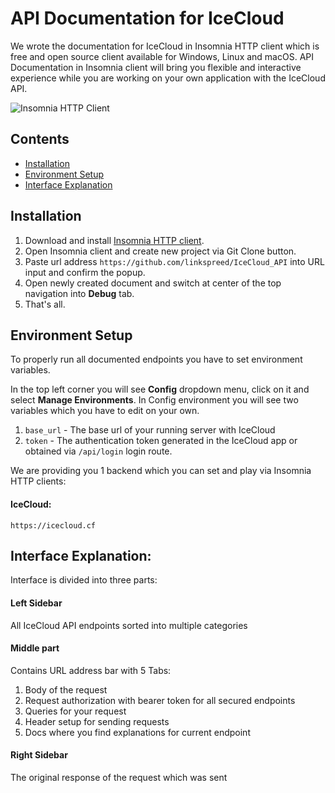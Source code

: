 # API Documentation for IceCloud
We wrote the documentation for IceCloud in Insomnia HTTP client which is free and open source client available for Windows, Linux and macOS. API Documentation in Insomnia client will bring you flexible and interactive experience while you are working on your own application with the IceCloud API.

![Insomnia HTTP Client](https://i.ibb.co/9ppFv6Q/Screenshot-2022-05-17-at-09-15-23.png)

## Contents

- [Installation](#installation)
- [Environment Setup](#environment-setup)
- [Interface Explanation](#interface-explanation)

## Installation
1. Download and install [Insomnia HTTP client](https://insomnia.rest/download).
2. Open Insomnia client and create new project via Git Clone button. 
3. Paste url address `https://github.com/linkspreed/IceCloud_API` into URL input and confirm the popup.
4. Open newly created document and switch at center of the top navigation into **Debug** tab.
5. That's all.

## Environment Setup
To properly run all documented endpoints you have to set environment variables.

In the top left corner you will see **Config** dropdown menu, click on it and select **Manage Environments**. In Config environment you will see two variables which you have to edit on your own.

1. `base_url` - The base url of your running server with IceCloud
2. `token` - The authentication token generated in the IceCloud app or obtained via `/api/login` login route.

We are providing you 1 backend which you can set and play via Insomnia HTTP clients:

#### IceCloud:
```
https://icecloud.cf
```

## Interface Explanation:
Interface is divided into three parts:

#### Left Sidebar
All IceCloud API endpoints sorted into multiple categories

#### Middle part
Contains URL address bar with 5 Tabs:
1. Body of the request
2. Request authorization with bearer token for all secured endpoints
3. Queries for your request
4. Header setup for sending requests
5. Docs where you find explanations for current endpoint

#### Right Sidebar
The original response of the request which was sent

